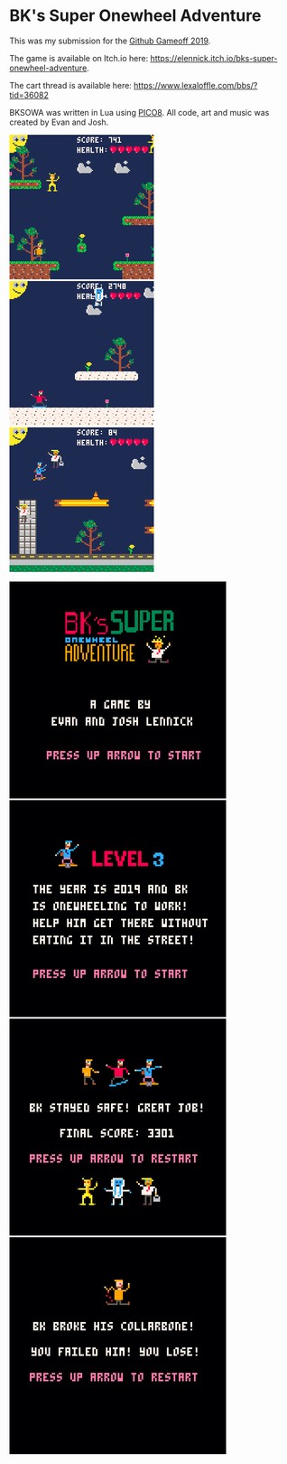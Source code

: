 # BK's Super Onewheel Adventure

This was my submission for the [Github Gameoff 2019](https://itch.io/jam/game-off-2019/rate/525233).

The game is available on Itch.io here: https://elennick.itch.io/bks-super-onewheel-adventure.

The cart thread is available here: https://www.lexaloffle.com/bbs/?tid=36082

BKSOWA was written in Lua using [PICO8](https://www.lexaloffle.com/pico-8.php). All code, art and music was created by Evan and Josh.

![GIF 1](https://github.com/elennick/bksowa/blob/master/pics/bksowa_1.gif)   ![GIF 2](https://github.com/elennick/bksowa/blob/master/pics/bksowa_2.gif)   ![GIF 3](https://github.com/elennick/bksowa/blob/master/pics/bksowa_3.gif)

![PIC 1](https://github.com/elennick/bksowa/blob/master/pics/bksowa_000.png)   ![PIC 2](https://github.com/elennick/bksowa/blob/master/pics/bksowa_001.png)   ![PIC 3](https://github.com/elennick/bksowa/blob/master/pics/bksowa_002.png)   ![PIC 3](https://github.com/elennick/bksowa/blob/master/pics/bksowa_003.png)
